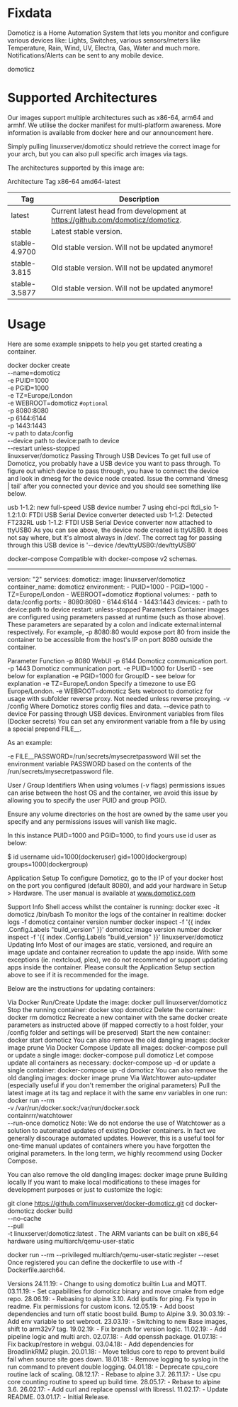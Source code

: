 # Fixdata
Domoticz is a Home Automation System that lets you monitor and configure various devices like: Lights, Switches, various sensors/meters like Temperature, Rain, Wind, UV, Electra, Gas, Water and much more. Notifications/Alerts can be sent to any mobile device.

domoticz

# Supported Architectures
Our images support multiple architectures such as x86-64, arm64 and armhf. We utilise the docker manifest for multi-platform awareness. More information is available from docker here and our announcement here.

Simply pulling linuxserver/domoticz should retrieve the correct image for your arch, but you can also pull specific arch images via tags.

The architectures supported by this image are:

Architecture	Tag
x86-64	amd64-latest

| Tag           | Description |
| ------------- | ----------- |
| latest        | Current latest head from development at https://github.com/domoticz/domoticz.|
| stable        | Latest stable version.|
| stable-4.9700 | Old stable version. Will not be updated anymore! |
| stable-3.815  | Old stable version. Will not be updated anymore! |
| stable-3.5877 | Old stable version. Will not be updated anymore! |

# Usage
Here are some example snippets to help you get started creating a container.

docker
docker create \
  --name=domoticz \
  -e PUID=1000 \
  -e PGID=1000 \
  -e TZ=Europe/London \
  -e WEBROOT=domoticz `#optional` \
  -p 8080:8080 \
  -p 6144:6144 \
  -p 1443:1443 \
  -v path to data:/config \
  --device path to device:path to device \
  --restart unless-stopped \
  linuxserver/domoticz
Passing Through USB Devices
To get full use of Domoticz, you probably have a USB device you want to pass through. To figure out which device to pass through, you have to connect the device and look in dmesg for the device node created. Issue the command 'dmesg | tail' after you connected your device and you should see something like below.

usb 1-1.2: new full-speed USB device number 7 using ehci-pci
ftdi_sio 1-1.2:1.0: FTDI USB Serial Device converter detected
usb 1-1.2: Detected FT232RL
usb 1-1.2: FTDI USB Serial Device converter now attached to ttyUSB0
As you can see above, the device node created is ttyUSB0. It does not say where, but it's almost always in /dev/. The correct tag for passing through this USB device is '--device /dev/ttyUSB0:/dev/ttyUSB0'

docker-compose
Compatible with docker-compose v2 schemas.

---
version: "2"
services:
  domoticz:
    image: linuxserver/domoticz
    container_name: domoticz
    environment:
      - PUID=1000
      - PGID=1000
      - TZ=Europe/London
      - WEBROOT=domoticz #optional
    volumes:
      - path to data:/config
    ports:
      - 8080:8080
      - 6144:6144
      - 1443:1443
    devices:
      - path to device:path to device
    restart: unless-stopped
Parameters
Container images are configured using parameters passed at runtime (such as those above). These parameters are separated by a colon and indicate external:internal respectively. For example, -p 8080:80 would expose port 80 from inside the container to be accessible from the host's IP on port 8080 outside the container.

Parameter	Function
-p 8080	WebUI
-p 6144	Domoticz communication port.
-p 1443	Domoticz communication port.
-e PUID=1000	for UserID - see below for explanation
-e PGID=1000	for GroupID - see below for explanation
-e TZ=Europe/London	Specify a timezone to use EG Europe/London.
-e WEBROOT=domoticz	Sets webroot to domoticz for usage with subfolder reverse proxy. Not needed unless reverse proxying.
-v /config	Where Domoticz stores config files and data.
--device path to device	For passing through USB devices.
Environment variables from files (Docker secrets)
You can set any environment variable from a file by using a special prepend FILE__.

As an example:

-e FILE__PASSWORD=/run/secrets/mysecretpassword
Will set the environment variable PASSWORD based on the contents of the /run/secrets/mysecretpassword file.

User / Group Identifiers
When using volumes (-v flags) permissions issues can arise between the host OS and the container, we avoid this issue by allowing you to specify the user PUID and group PGID.

Ensure any volume directories on the host are owned by the same user you specify and any permissions issues will vanish like magic.

In this instance PUID=1000 and PGID=1000, to find yours use id user as below:

  $ id username
    uid=1000(dockeruser) gid=1000(dockergroup) groups=1000(dockergroup)
 

Application Setup
To configure Domoticz, go to the IP of your docker host on the port you configured (default 8080), and add your hardware in Setup > Hardware. The user manual is available at www.domoticz.com

Support Info
Shell access whilst the container is running: docker exec -it domoticz /bin/bash
To monitor the logs of the container in realtime: docker logs -f domoticz
container version number
docker inspect -f '{{ index .Config.Labels "build_version" }}' domoticz
image version number
docker inspect -f '{{ index .Config.Labels "build_version" }}' linuxserver/domoticz
Updating Info
Most of our images are static, versioned, and require an image update and container recreation to update the app inside. With some exceptions (ie. nextcloud, plex), we do not recommend or support updating apps inside the container. Please consult the Application Setup section above to see if it is recommended for the image.

Below are the instructions for updating containers:

Via Docker Run/Create
Update the image: docker pull linuxserver/domoticz
Stop the running container: docker stop domoticz
Delete the container: docker rm domoticz
Recreate a new container with the same docker create parameters as instructed above (if mapped correctly to a host folder, your /config folder and settings will be preserved)
Start the new container: docker start domoticz
You can also remove the old dangling images: docker image prune
Via Docker Compose
Update all images: docker-compose pull
or update a single image: docker-compose pull domoticz
Let compose update all containers as necessary: docker-compose up -d
or update a single container: docker-compose up -d domoticz
You can also remove the old dangling images: docker image prune
Via Watchtower auto-updater (especially useful if you don't remember the original parameters)
Pull the latest image at its tag and replace it with the same env variables in one run:
docker run --rm \
-v /var/run/docker.sock:/var/run/docker.sock \
containrrr/watchtower \
--run-once domoticz
Note: We do not endorse the use of Watchtower as a solution to automated updates of existing Docker containers. In fact we generally discourage automated updates. However, this is a useful tool for one-time manual updates of containers where you have forgotten the original parameters. In the long term, we highly recommend using Docker Compose.

You can also remove the old dangling images: docker image prune
Building locally
If you want to make local modifications to these images for development purposes or just to customize the logic:

git clone https://github.com/linuxserver/docker-domoticz.git
cd docker-domoticz
docker build \
  --no-cache \
  --pull \
  -t linuxserver/domoticz:latest .
The ARM variants can be built on x86_64 hardware using multiarch/qemu-user-static

docker run --rm --privileged multiarch/qemu-user-static:register --reset
Once registered you can define the dockerfile to use with -f Dockerfile.aarch64.

Versions
24.11.19: - Change to using domoticz builtin Lua and MQTT.
03.11.19: - Set capabilities for domoticz binary and move cmake from edge repo.
28.06.19: - Rebasing to alpine 3.10. Add iputils for ping. Fix typo in readme. Fix permissions for custom icons.
12.05.19: - Add boost dependencies and turn off static boost build. Bump to Alpine 3.9.
30.03.19: - Add env variable to set webroot.
23.03.19: - Switching to new Base images, shift to arm32v7 tag.
19.02.19: - Fix branch for version logic.
11.02.19: - Add pipeline logic and multi arch.
02.07.18: - Add openssh package.
01.07.18: - Fix backup/restore in webgui.
03.04.18: - Add dependencies for BroadlinkRM2 plugin.
20.01.18: - Move telldus core to repo to prevent build fail when source site goes down.
18.01.18: - Remove logging to syslog in the run command to prevent double logging.
04.01.18: - Deprecate cpu_core routine lack of scaling.
08.12.17: - Rebase to alpine 3.7.
26.11.17: - Use cpu core counting routine to speed up build time.
28.05.17: - Rebase to alpine 3.6.
26.02.17: - Add curl and replace openssl with libressl.
11.02.17: - Update README.
03.01.17: - Initial Release.
